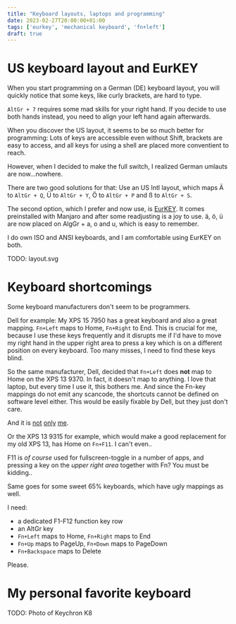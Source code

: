 ```yaml
---
title: "Keyboard layouts, laptops and programming"
date: 2023-02-27T20:00:00+01:00
tags: ['eurkey', 'mechanical keyboard', 'fn+left']
draft: true
---
```


# US keyboard layout and EurKEY

When you start programming on a German (DE) keyboard layout, you will
quickly notice that some keys, like curly brackets, are hard to type.

`AltGr + 7` requires some mad skills for your right hand.
If you decide to use both hands instead, you need to align your left hand again afterwards.

When you discover the US layout, it seems to be so much better for programming:
Lots of keys are accessible even without Shift, brackets are easy to access,
and all keys for using a shell are placed more conventient to reach.

However, when I decided to make the full switch, I realized German umlauts
are now...nowhere.

There are two good solutions for that: Use an US Intl layout, which maps
Ä to `AltGr + Q`, Ü to `AltGr + Y`, Ö to `AltGr + P` and ß to `AltGr + S`.

The second option, which I prefer and now use, is [EurKEY](https://eurkey.steffen.bruentjen.eu/).
It comes preinstalled with Manjaro and after some readjusting is a joy to use.
ä, ö, ü are now placed on AlgGr + a, o and u, which is easy to remember.

I do own ISO and ANSI keyboards, and I am comfortable using EurKEY on both.

TODO: layout.svg

# Keyboard shortcomings

Some keyboard manufacturers don't seem to be programmers.

Dell for example: My XPS 15 7950 has a great keyboard and also a great mapping.
`Fn+Left` maps to Home, `Fn+Right` to End.
This is crucial for me, because I use these keys frequently
and it disrupts me if I'd have to move my right hand in the upper right area to press a key
which is on a different position on every keyboard. Too many misses, I need to find these keys blind.

So the same manufacturer, Dell, decided that `Fn+Left` does **not** map to Home
on the XPS 13 9370. In fact, it doesn't map to anything.
I love that laptop, but every time I use it, this bothers me.
And since the Fn-key mappings do not emit any scancode, the shortcuts cannot be defined on software level either.
This would be easily fixable by Dell, but they just don't care.

And it is [not](https://www.dell.com/community/XPS/Control-Home-Control-End-Keys/td-p/6212592)
[only](https://www.dell.com/community/XPS/Please-re-map-Fn-Left-and-Fn-Right-to-Home-and-End-on-the-new/td-p/7649522)
[me](https://www.dell.com/community/XPS/XPS-13-9300-Map-fn-left-and-fn-right-to-Home-and-End/td-p/7529433).

Or the XPS 13 9315 for example, which would make a good replacement for my old XPS 13,
has Home on `Fn+F11`. I can't even..

F11 is *of course* used for fullscreen-toggle in a number of apps, and pressing
a key on the *upper right area* together with Fn? You must be kidding..

Same goes for some sweet 65% keyboards, which have ugly mappings as well.

I need:

- a dedicated F1-F12 function key row
- an AltGr key
- `Fn+Left` maps to Home, `Fn+Right` maps to End
- `Fn+Up` maps to PageUp, `Fn+Down` maps to PageDown
- `Fn+Backspace` maps to Delete

Please.

# My personal favorite keyboard

TODO: Photo of Keychron K8
